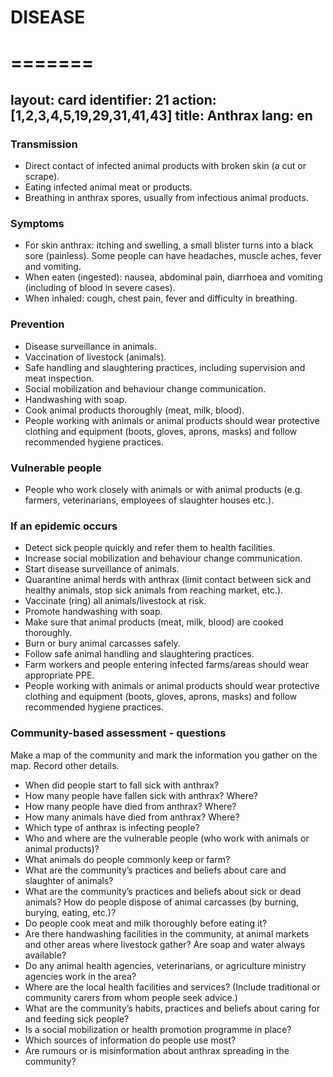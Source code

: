
# DISEASE #
# ======= #
layout: card
identifier: 21
action: [1,2,3,4,5,19,29,31,41,43]
title: Anthrax 
lang: en
---

### Transmission

- Direct contact of infected animal products with broken skin (a cut or scrape). 
- Eating infected animal meat or products. 
- Breathing in anthrax spores, usually from infectious animal products.

### Symptoms

- For skin anthrax: itching and swelling, a small blister turns into a black sore (painless). Some people can have headaches, muscle aches, fever and vomiting. 
- When eaten (ingested): nausea, abdominal pain, diarrhoea and vomiting (including of blood in severe cases). 
- When inhaled: cough, chest pain, fever and difficulty in breathing. 

### Prevention

- Disease surveillance in animals. 
- Vaccination of livestock (animals). 
- Safe handling and slaughtering practices, including supervision and meat inspection. 
- Social mobilization and behaviour change communication. 
- Handwashing with soap. 
- Cook animal products thoroughly (meat, milk, blood).
- People working with animals or animal products should wear protective clothing and equipment (boots, gloves, aprons, masks) and follow recommended hygiene practices. 

### Vulnerable people

- People who work closely with animals or with animal products (e.g. farmers, veterinarians, employees of slaughter houses etc.). 

### If an epidemic occurs

- Detect sick people quickly and refer them to health facilities. 
- Increase social mobilization and behaviour change communication. 
- Start disease surveillance of animals.
- Quarantine animal herds with anthrax (limit contact between sick and healthy animals, stop sick animals from reaching market, etc.). 
- Vaccinate (ring) all animals/livestock at risk. 
- Promote handwashing with soap.
- Make sure that animal products (meat, milk, blood) are cooked thoroughly.
- Burn or bury animal carcasses safely. 
- Follow safe animal handling and slaughtering practices.
- Farm workers and people entering infected farms/areas should wear appropriate PPE. 
- People working with animals or animal products should wear protective clothing and equipment (boots, gloves, aprons, masks) and follow recommended hygiene practices. 

### Community-based assessment - questions

Make a map of the community and mark the information you gather on the map. Record other details.
- When did people start to fall sick with anthrax? 
- How many people have fallen sick with anthrax? Where? 
- How many people have died from anthrax? Where? 
-	How many animals have died from anthrax? Where?
- Which type of anthrax is infecting people? 
- Who and where are the vulnerable people (who work with animals or animal products)? 
- What animals do people commonly keep or farm? 
- What are the community’s practices and beliefs about care and slaughter of animals?
- What are the community’s practices and beliefs about sick or dead animals? How do people dispose of animal carcasses (by burning, burying, eating, etc.)? 
- Do people cook meat and milk thoroughly before eating it? 
- Are there handwashing facilities in the community, at animal markets and other areas where livestock gather? Are soap and water always available?
- Do any animal health agencies, veterinarians, or agriculture ministry agencies work in the area? 
- Where are the local health facilities and services? (Include traditional or community carers from whom people seek advice.) 
- What are the community’s habits, practices and beliefs about caring for and feeding sick people? 
- Is a social mobilization or health promotion programme in place? 
- Which sources of information do people use most? 
- Are rumours or is misinformation about anthrax spreading in the community? 
